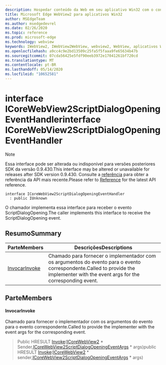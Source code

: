 ```yaml
---
description: Hospedar conteúdo da Web em seu aplicativo Win32 com o controle WebView2 do Microsoft Edge
title: Microsoft Edge WebView2 para aplicativos Win32
author: MSEdgeTeam
ms.author: msedgedevrel
ms.date: 02/26/2020
ms.topic: reference
ms.prod: microsoft-edge
ms.technology: webview
keywords: IWebView2, IWebView2WebView, webview2, WebView, aplicativos Win32, Win32, Edge, ICoreWebView2, ICoreWebView2Host, controle do navegador, HTML Edge
ms.openlocfilehash: a9cc4c9e2bd13509c25fa5f5faaa9fe65634b47b
ms.sourcegitcommit: 07cda56425e5fdf90eeb3972e17041261bf720cd
ms.translationtype: MT
ms.contentlocale: pt-BR
ms.lasthandoff: 05/14/2020
ms.locfileid: "10652581"
---
```

# <span data-ttu-id="9a5fe-104">interface ICoreWebView2ScriptDialogOpeningEventHandler</span><span class="sxs-lookup"><span data-stu-id="9a5fe-104">interface ICoreWebView2ScriptDialogOpeningEventHandler</span></span> 

> [!NOTE]
> <span data-ttu-id="9a5fe-105">Essa interface pode ser alterada ou indisponível para versões posteriores SDK da versão 0.9.430.</span><span class="sxs-lookup"><span data-stu-id="9a5fe-105">This interface may be altered or unavailable for releases after SDK version 0.9.430.</span></span> <span data-ttu-id="9a5fe-106">Consulte a [referência](../../../webview2-api-reference.md) para obter a referência da API mais recente.</span><span class="sxs-lookup"><span data-stu-id="9a5fe-106">Please refer to [Reference](../../../webview2-api-reference.md) for the latest API reference.</span></span>

```
interface ICoreWebView2ScriptDialogOpeningEventHandler
  : public IUnknown
```

<span data-ttu-id="9a5fe-107">O chamador implementa essa interface para receber o evento ScriptDialogOpening.</span><span class="sxs-lookup"><span data-stu-id="9a5fe-107">The caller implements this interface to receive the ScriptDialogOpening event.</span></span>

## <span data-ttu-id="9a5fe-108">Resumo</span><span class="sxs-lookup"><span data-stu-id="9a5fe-108">Summary</span></span>

 <span data-ttu-id="9a5fe-109">Parte</span><span class="sxs-lookup"><span data-stu-id="9a5fe-109">Members</span></span>                        | <span data-ttu-id="9a5fe-110">Descrições</span><span class="sxs-lookup"><span data-stu-id="9a5fe-110">Descriptions</span></span>
--------------------------------|---------------------------------------------
[<span data-ttu-id="9a5fe-111">Invocar</span><span class="sxs-lookup"><span data-stu-id="9a5fe-111">Invoke</span></span>](#invoke) | <span data-ttu-id="9a5fe-112">Chamado para fornecer o implementador com os argumentos do evento para o evento correspondente.</span><span class="sxs-lookup"><span data-stu-id="9a5fe-112">Called to provide the implementer with the event args for the corresponding event.</span></span>

## <span data-ttu-id="9a5fe-113">Parte</span><span class="sxs-lookup"><span data-stu-id="9a5fe-113">Members</span></span>

#### <span data-ttu-id="9a5fe-114">Invocar</span><span class="sxs-lookup"><span data-stu-id="9a5fe-114">Invoke</span></span> 

<span data-ttu-id="9a5fe-115">Chamado para fornecer o implementador com os argumentos do evento para o evento correspondente.</span><span class="sxs-lookup"><span data-stu-id="9a5fe-115">Called to provide the implementer with the event args for the corresponding event.</span></span>

> <span data-ttu-id="9a5fe-116">Public HRESULT [Invoke](#invoke)([ICoreWebView2](ICoreWebView2.md) \* Sender,[ICoreWebView2ScriptDialogOpeningEventArgs](ICoreWebView2ScriptDialogOpeningEventArgs.md) \* args)</span><span class="sxs-lookup"><span data-stu-id="9a5fe-116">public HRESULT [Invoke](#invoke)([ICoreWebView2](ICoreWebView2.md) \* sender,[ICoreWebView2ScriptDialogOpeningEventArgs](ICoreWebView2ScriptDialogOpeningEventArgs.md) \* args)</span></span>

